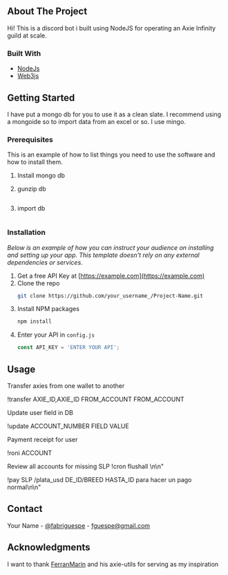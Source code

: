 ## About The Project

Hi! This is a discord bot i built using NodeJS for operating an Axie Infinity guild at scale.


### Built With

* [NodeJs](https://nodejs.org/en/)
* [Web3js](https://web3js.readthedocs.io/)


## Getting Started

I have put a mongo db for you to use it as a clean slate. I recommend using a mongoide so to import data from an excel or so. I use mingo.

### Prerequisites

This is an example of how to list things you need to use the software and how to install them.

1) Install mongo db

2) gunzip db
  ```gunzip ronibot-db.gz -k    
  ```
3) import db
  ```mongorestore --archive=ronibot-db
  ```

### Installation

_Below is an example of how you can instruct your audience on installing and setting up your app. This template doesn't rely on any external dependencies or services._

1. Get a free API Key at [https://example.com](https://example.com)
2. Clone the repo
   ```sh
   git clone https://github.com/your_username_/Project-Name.git
   ```
3. Install NPM packages
   ```sh
   npm install
   ```
4. Enter your API in `config.js`
   ```js
   const API_KEY = 'ENTER YOUR API';
   ```

## Usage

Transfer axies from one wallet to another

!transfer AXIE_ID,AXIE_ID FROM_ACCOUNT FROM_ACCOUNT

Update user field in DB

!update ACCOUNT_NUMBER FIELD VALUE 

Payment receipt for user

!roni ACCOUNT

Review all accounts for missing SLP
!cron flushall \n\n"


!pay SLP /plata_usd DE_ID/BREED HASTA_ID para hacer un pago normal\n\n"


## Contact

Your Name - [@fabriguespe](https://twitter.com/fabriguespe) - fguespe@gmail.com



## Acknowledgments


I want to thank [FerranMarin](https://github.com/FerranMarin/) and his axie-utils for serving as my inspiration